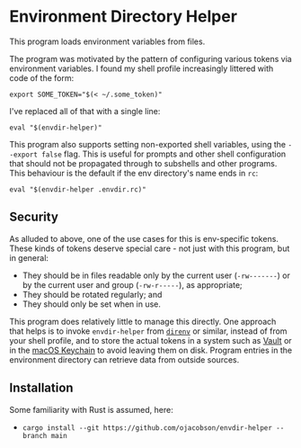 # Environment Directory Helper

This program loads environment variables from files.

The program was motivated by the pattern of configuring various tokens via
environment variables. I found my shell profile increasingly littered with code
of the form:

    export SOME_TOKEN="$(< ~/.some_token)"

I've replaced all of that with a single line:

    eval "$(envdir-helper)"

This program also supports setting non-exported shell variables, using the
`--export false` flag. This is useful for prompts and other shell configuration
that should not be propagated through to subshells and other programs. This
behaviour is the default if the env directory's name ends in `rc`:

    eval "$(envdir-helper .envdir.rc)"

## Security

As alluded to above, one of the use cases for this is env-specific tokens. These
kinds of tokens deserve special care - not just with this program, but in
general:

* They should be in files readable only by the current user (`-rw-------`) or by
  the current user and group (`-rw-r-----`), as appropriate;
* They should be rotated regularly; and
* They should only be set when in use.

This program does relatively little to manage this directly. One approach that helps is to invoke `envdir-helper` from [`direnv`] or similar, instead of from your shell profile, and to store the actual tokens in a system such as [Vault] or in the [macOS Keychain] to avoid leaving them on disk. Program entries in the environment directory can retrieve data from outside sources.

[`direnv`]: https://direnv.net/
[Vault]: https://www.vaultproject.io/
[macOS Keychain]: https://developer.apple.com/documentation/security/keychain_services/keychain_items/searching_for_keychain_items

## Installation

Some familiarity with Rust is assumed, here:

* `cargo install --git https://github.com/ojacobson/envdir-helper --branch main`
